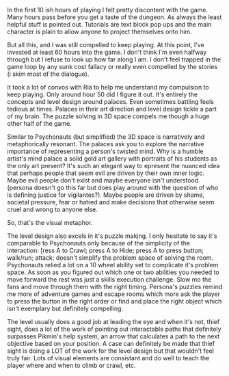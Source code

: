 In the first 10 ish hours of playing I felt pretty discontent with the game. Many hours pass before you get a taste of the dungeon. As always the least helpful stuff is pointed out. Tutorials are text block pop ups and the main character is plain to allow anyone to project themselves onto him. 

But all this, and I was still compelled to keep playing. At this point, I've invested at least 60 hours into the game. I don't think I'm even halfway through but I refuse to look up how far along I am.
I don't feel trapped in the game loop by any sunk cost fallacy or really even compelled by the stories (i skim most of the dialogue).

It took a lot of convos with Ria to help me understand my compulsion to keep playing. Only around hour 50 did I figure it out. It's entirely the concepts and level design around palaces. Even sometimes battling feels tedious at times. Palaces in their art direction and level design tickle a part of my brain. The puzzle solving in 3D space compels me though a huge other half of the game.

Similar to Psychonauts (but simplified) the 3D space is narratively and metaphorically resonant. The palaces ask you to explore the narrative importance of representing a person's twisted mind. Why is a humble artist's mind palace a solid gold art gallery with portraits of his students as the only art present? It's such an elegant way to epresent the nuanced idea that perhaps people that seem evil are driven by their own inner logic. Maybe evil people don't exist and maybe everyone isn't understood (persona doesn't go this far but does play around with the question of who is defining justice for vigilantes?). Maybe people are driven by shame, societal pressure, fear or hatred and make decisions that otherwise seem cruel and wrong to anyone else.

So, that's the visual metaphor. 


The level design also excels in it's puzzle making. I only hesitate to say it's comparable to Psychonauts only because of the simplicity of the interaction: [ress A to Crawl; press A to Hide; press A to press button; walk/run; attack; doesn't simplify the problem space of solving the room. Psychonauts relied a lot on a 10 wheel ability set to complicate it's problem space. As soon as you figured out which one or two abilities you needed to move forward the rest was just a skills execution challenge. Slow mo the fans and move through them with the right timing. Persona's puzzles remind me more of adventure games and escape rooms which more ask the player to press the button in the right order or find and place the right object which isn't exemplary but definitely compelling.

The level usually does a good job at leading the eye and when it's not, thief sight, does a lot of the work of pointing out interactable paths that definitely surpasses Pikmin's help system, an arrow that calculates a path to the next objective based on your position. A case can definitely be made that thief sight is doing a LOT of the work for the level design but that wouldn't feel truly fair. Lots of visual elements are consistant and do well to teach the player where and when to climb or crawl, etc.
